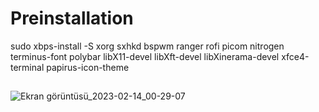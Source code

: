 # Preinstallation
sudo xbps-install -S xorg sxhkd bspwm ranger rofi picom nitrogen terminus-font polybar libX11-devel libXft-devel libXinerama-devel xfce4-terminal papirus-icon-theme
##
![Ekran görüntüsü_2023-02-14_00-29-07](https://user-images.githubusercontent.com/81004209/218593208-6c5929ab-41bf-4c79-b311-a8215144c5db.png)
###
<!--![Ekran görüntüsü_2023-02-14_00-26-59](https://user-images.githubusercontent.com/81004209/218593240-5b6ade49-9111-4add-9948-d390db83a7f6.png)-->

